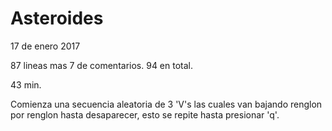 # Asteroides
17 de enero 2017

87 lineas mas 7 de comentarios. 94 en total.

43 min.

Comienza una secuencia aleatoria de 3 'V's las cuales van bajando renglon por renglon hasta desaparecer, esto se repite hasta presionar 'q'.
